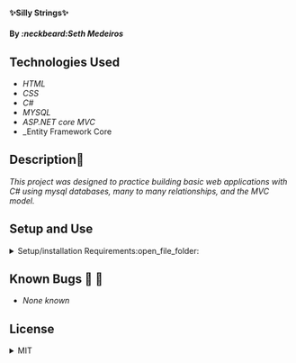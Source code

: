 #### :sparkles:Silly Strings:sparkles:

#### By _**:neckbeard:Seth Medeiros**_

## Technologies Used

- _HTML_
- _CSS_
- _C#_
- _MYSQL_
- _ASP.NET core MVC_
- \_Entity Framework Core

## Description:memo:

_This project was designed to practice building basic web applications with C# using mysql databases, many to many relationships, and the MVC model._

## Setup and Use

<details>
  <summary>Setup/installation Requirements:open_file_folder:</summary>
  
  ### Prerequisites
* [.NET 5 SDK](https://dotnet.microsoft.com/download/dotnet/5.0)
* A text editor like [VS Code](https://code.visualstudio.com/)
* A command line interface like Terminal or GitBash to run and interact with the console app.

### Installation

1. Clone the repository: `$ git clone https://github.com/account/Silly.Solution`
2. Navigate to the `Silly.Solution/` directory on your computer
3. Open with your preferred text editor to view the code base
4. To run the console app:
_ Navigate to `Silly.Solution` in your command line
_ Run the command `dotnet restore` to restore the dependencies that are listed in the .csproj
_ Run the commmand `dotnet build` to build the project and its dependencies into a set of binaries
_ Finally, run the command `dotnet run` to run the project! \* Note: `dotnet run` also restores and builds the project, so you can use this single command to start the console app
</details>

## Known Bugs :no_entry_sign: :bug:

- _None known_

## License

<details>
  <summary>MIT</summary>
Copyright <2021> <Seth Medeiros>

Permission is hereby granted, free of charge, to any person obtaining a copy of this software and associated documentation files (the "Software"), to deal in the Software without restriction, including without limitation the rights to use, copy, modify, merge, publish, distribute, sublicense, and/or sell copies of the Software, and to permit persons to whom the Software is furnished to do so, subject to the following conditions:

The above copyright notice and this permission notice shall be included in all copies or substantial portions of the Software.

THE SOFTWARE IS PROVIDED "AS IS", WITHOUT WARRANTY OF ANY KIND, EXPRESS OR IMPLIED, INCLUDING BUT NOT LIMITED TO THE WARRANTIES OF MERCHANTABILITY, FITNESS FOR A PARTICULAR PURPOSE AND NONINFRINGEMENT. IN NO EVENT SHALL THE AUTHORS OR COPYRIGHT HOLDERS BE LIABLE FOR ANY CLAIM, DAMAGES OR OTHER LIABILITY, WHETHER IN AN ACTION OF CONTRACT, TORT OR OTHERWISE, ARISING FROM, OUT OF OR IN CONNECTION WITH THE SOFTWARE OR THE USE OR OTHER DEALINGS IN THE SOFTWARE.

</details>

